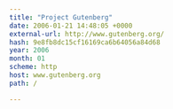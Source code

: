 ```yaml
---
title: "Project Gutenberg"
date: 2006-01-21 14:48:05 +0000
external-url: http://www.gutenberg.org/
hash: 9e8fb8dc15cf16169ca6b64056a84d68
year: 2006
month: 01
scheme: http
host: www.gutenberg.org
path: /

---
```



